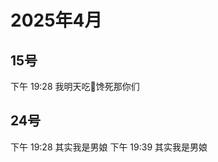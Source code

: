 # 2025年4月
<script setup lang="ts">
import { QTagColors } from 'fake-qq-ui';

</script>

## 15号

<q-window title="Minecraft资源群">
  <q-tip>下午 19:28</q-tip>
  <q-text name="An_egg" tag="LV100 An_egg" :tag-color="QTagColors.purple" avatar="https://q2.qlogo.cn/headimg_dl?dst_uin=941486856&spec=100">我明天吃💩馋死那你们</q-text>

</q-window>

## 24号

<q-window title="Minecraft资源群">
  <q-tip>下午 19:28</q-tip>
  <q-text name="嫂子我们睡吧" tag="LV1 僵尸" :tag-color="QTagColors.grey" avatar="https://q2.qlogo.cn/headimg_dl?dst_uin=3057667843&spec=100">其实我是男娘</q-text>

</q-window>












<q-window title="Minecraft资源群">
  <q-tip>下午 19:39</q-tip>
  <q-text name="嫂子我们睡吧" tag="LV1 僵尸" :tag-color="QTagColors.grey" avatar="https://q2.qlogo.cn/headimg_dl?dst_uin=3057667843&spec=100">其实我是男娘</q-text>

</q-window>

